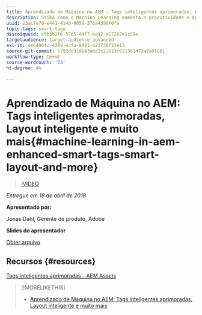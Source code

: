 ```yaml
---
title: Aprendizado de Máquina no AEM - Tags inteligentes aprimoradas, Layout inteligente e muito mais
description: Saiba como o Machine Learning aumenta a produtividade e desbloqueia novos casos de uso na versão 6.4 do Experience Manager
uuid: 23acfe70-e441-414b-905d-376a4d98f0fa
topic-tags: smart-tags
discoiquuid: c0b3b1f6-5765-44f7-ba12-e17267e1c89e
targetaudience: target-audience advanced
exl-id: 4e6496fc-4389-4cfa-8921-a23736f23e13
source-git-commit: 1792dc318643aec2c12613f621361d72a7a918b1
workflow-type: tm+mt
source-wordcount: '73'
ht-degree: 4%

---
```


# Aprendizado de Máquina no AEM: Tags inteligentes aprimoradas, Layout inteligente e muito mais{#machine-learning-in-aem-enhanced-smart-tags-smart-layout-and-more}

>[!VIDEO](https://video.tv.adobe.com/v/22255/?quality=9)

*Entregue em 18 de abril de 2018*

**Apresentado por:**

Jonas Dahl, Gerente de produto, Adobe

**Slides do apresentador**

[Obter arquivo](assets/aem+gems+ml+and+ai+in+aem+4+17+18.pdf)

## Recursos {#resources}

[Tags inteligentes aprimoradas - AEM Assets](https://helpx.adobe.com/experience-manager/6-4/assets/using/enhanced-smart-tags.html)

<!--
[Get back to the Overview](https://helpx.adobe.com/experience-manager/kt/eseminars/gems/aem-index.html)
-->

>[!MORELIKETHIS]
>
>* [Aprendizado de Máquina no AEM: Tags inteligentes aprimoradas, Layout inteligente e muito mais](aem-machine-learning.md)
